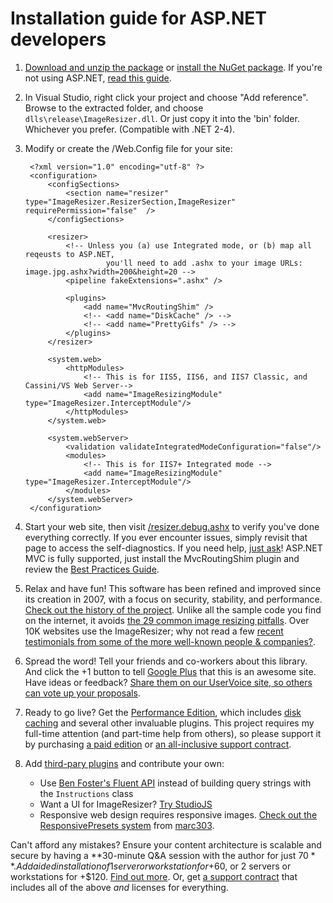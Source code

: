 # Installation guide for ASP.NET developers


1. [Download and unzip the package](/download) or [install the NuGet package](/docs/nuget). If you're not using ASP.NET, [read this guide](/docs/howto/use-without-asp-net).
2. In Visual Studio, right click your project and choose "Add reference". Browse to the extracted folder, and choose `dlls\release\ImageResizer.dll`. Or just copy it into the 'bin' folder. Whichever you prefer. (Compatible with .NET 2-4).
3. Modify or create the /Web.Config file for your site:
	
		<?xml version="1.0" encoding="utf-8" ?>
		<configuration>
			<configSections>
				<section name="resizer" type="ImageResizer.ResizerSection,ImageResizer"  requirePermission="false"  />
			</configSections>

			<resizer>
				<!-- Unless you (a) use Integrated mode, or (b) map all reqeusts to ASP.NET, 
						 you'll need to add .ashx to your image URLs: image.jpg.ashx?width=200&height=20 -->
				<pipeline fakeExtensions=".ashx" />

				<plugins>
					<add name="MvcRoutingShim" />
					<!-- <add name="DiskCache" /> -->
					<!-- <add name="PrettyGifs" /> -->
				</plugins>  
			</resizer>

			<system.web>
				<httpModules>
					<!-- This is for IIS5, IIS6, and IIS7 Classic, and Cassini/VS Web Server-->
					<add name="ImageResizingModule" type="ImageResizer.InterceptModule"/>
				</httpModules>
			</system.web>

			<system.webServer>
				<validation validateIntegratedModeConfiguration="false"/>
				<modules>
					<!-- This is for IIS7+ Integrated mode -->
					<add name="ImageResizingModule" type="ImageResizer.InterceptModule"/>
				</modules>
			</system.webServer>
		</configuration>
	
4. Start your web site, then visit [/resizer.debug.ashx](/plugins/diagnostics) to verify you've done everything correctly. If you ever encounter issues, simply revisit that page to access the self-diagnostics. If you need help, [just ask](/support)! ASP.NET MVC is fully supported, just install the MvcRoutingShim plugin and review the [Best Practices Guide](/docs/best-practices).

5. Relax and have fun! This software has been refined and improved since its creation in 2007, with a focus on security, stability, and performance. [Check out the history of the project](/history). Unlike all the sample code you find on the internet, it avoids [the 29 common image resizing pitfalls](http://nathanaeljones.com/163/20-image-resizing-pitfalls/). Over 10K websites use the ImageResizer; why not read a few [recent testimonials from some of the more well-known people & companies?](/testimonials).

6. Spread the word! Tell your friends and co-workers about this library. And click the +1 button to tell [Google Plus](http://plus.google.com/) that this is an awesome site. Have ideas or feedback? [Share them on our UserVoice site, so others can vote up your proposals](http://resizer.uservoice.com).

7. Ready to go live? Get the [Performance Edition](/plugins/editions/performance), which includes [disk caching](/plugins/diskcache) and several other invaluable plugins. This project requires my full-time attention (and part-time help from others), so please support it by purchasing [a paid edition](/buy) or [an all-inclusive support contract](/support/contracts). 

8. Add [third-pary plugins](/docs/wrappers) and contribute your own:
	* Use [Ben Foster's Fluent API](https://github.com/benfoster/ImageResizer.FluentExtensions) instead of building query strings with the `Instructions` class
	* Want a UI for ImageResizer? [Try StudioJS](https://github.com/nathanaeljones/studiojs)
	* Responsive web design requires responsive images. [Check out the ResponsivePresets system](https://github.com/mindrevolution/ImageResizer-ResponsivePresets) from [marc303](https://github.com/marc303).

Can't afford any mistakes? Ensure your content architecture is scalable and secure by having a **30-minute Q&A session with the author for just $70**.
Add aided installation of 1 server or workstation for +$60, or 2 servers or workstations for +$120. [Find out more](/support/consult). Or, get [a support contract](/support/contracts) that includes all of the above *and* licenses for everything. 
